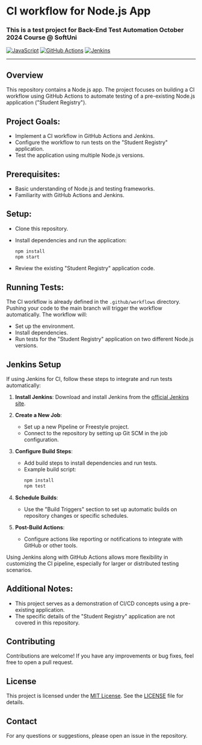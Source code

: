 # CI workflow for Node.js App
### This is a test project for **Back-End Test Automation** October 2024 Course @ SoftUni

[![JavaScript](https://img.shields.io/badge/Made%20with-JavaScript-F7DF1E.svg)](https://developer.mozilla.org/en-US/docs/Web/JavaScript)
[![GitHub Actions](https://img.shields.io/badge/CI-GitHub%20Actions-2088FF.svg)](https://github.com/features/actions)
[![Jenkins](https://img.shields.io/badge/CI-Jenkins-D24939.svg)](https://www.jenkins.io/)

---
## Overview
This repository contains a Node.js app. The project focuses on building a CI workflow using GitHub Actions to automate testing of a pre-existing Node.js application ("Student Registry").

## Project Goals:

- Implement a CI workflow in GitHub Actions and Jenkins.
- Configure the workflow to run tests on the "Student Registry" application.
- Test the application using multiple Node.js versions.

## Prerequisites:

- Basic understanding of Node.js and testing frameworks.
- Familiarity with GitHub Actions and Jenkins.
  
## Setup:

- Clone this repository.
- Install dependencies and run the application:
  
  ``` sh
  npm install
  npm start
  ```
  
- Review the existing "Student Registry" application code.
  
## Running Tests:

The CI workflow is already defined in the `.github/workflows` directory. Pushing your code to the main branch will trigger the workflow automatically. The workflow will:

- Set up the environment.
- Install dependencies.
- Run tests for the "Student Registry" application on two different Node.js versions.

## Jenkins Setup

If using Jenkins for CI, follow these steps to integrate and run tests automatically:

1. **Install Jenkins**: Download and install Jenkins from the [official Jenkins site](https://www.jenkins.io/).
   
2. **Create a New Job**:
   - Set up a new Pipeline or Freestyle project.
   - Connect to the repository by setting up Git SCM in the job configuration.
   
3. **Configure Build Steps**:
   - Add build steps to install dependencies and run tests.
   - Example build script:
     ```sh
     npm install
     npm test
     ```

4. **Schedule Builds**:
   - Use the "Build Triggers" section to set up automatic builds on repository changes or specific schedules.
   
5. **Post-Build Actions**:
   - Configure actions like reporting or notifications to integrate with GitHub or other tools.

Using Jenkins along with GitHub Actions allows more flexibility in customizing the CI pipeline, especially for larger or distributed testing scenarios.

## Additional Notes:

- This project serves as a demonstration of CI/CD concepts using a pre-existing application.
- The specific details of the "Student Registry" application are not covered in this repository.

## Contributing
Contributions are welcome! If you have any improvements or bug fixes, feel free to open a pull request.

## License
This project is licensed under the [MIT License](LICENSE). See the [LICENSE](LICENSE) file for details.

## Contact
For any questions or suggestions, please open an issue in the repository.
